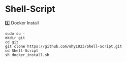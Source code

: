 # Shell-Script

1️⃣ Docker Install

```
sudo su - 
mkdir git
cd git
git clone https://github.com/ohy1023/Shell-Script.git
cd Shell-Script
sh docker_install.sh
```
